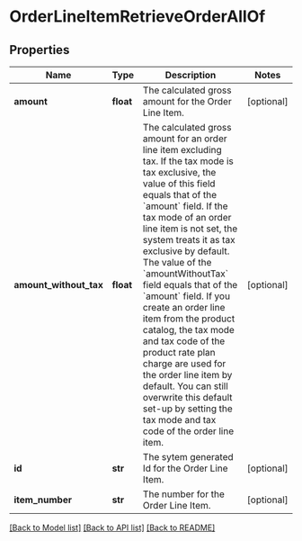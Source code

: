 # OrderLineItemRetrieveOrderAllOf

## Properties
Name | Type | Description | Notes
------------ | ------------- | ------------- | -------------
**amount** | **float** | The calculated gross amount for the Order Line Item.  | [optional] 
**amount_without_tax** | **float** | The calculated gross amount for an order line item excluding tax. If the tax mode is tax exclusive, the value of this field equals that of the &#x60;amount&#x60; field.  If the tax mode of an order line item is not set, the system treats it as tax exclusive by default. The value of the &#x60;amountWithoutTax&#x60; field equals that of the &#x60;amount&#x60; field.  If you create an order line item from the product catalog, the tax mode and tax code of the product rate plan charge are used for the order line item by default. You can still overwrite this default set-up by setting the tax mode and tax code of the order line item.  | [optional] 
**id** | **str** | The sytem generated Id for the Order Line Item.  | [optional] 
**item_number** | **str** | The number for the Order Line Item.  | [optional] 

[[Back to Model list]](../README.md#documentation-for-models) [[Back to API list]](../README.md#documentation-for-api-endpoints) [[Back to README]](../README.md)


